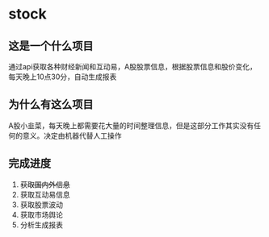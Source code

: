 # stock
## 这是一个什么项目
通过api获取各种财经新闻和互动易，A股股票信息，根据股票信息和股价变化，每天晚上10点30分，自动生成报表

## 为什么有这么项目
A股小韭菜，每天晚上都需要花大量的时间整理信息，但是这部分工作其实没有任何的意义。决定由机器代替人工操作

## 完成进度

1. ~~获取国内外信息~~
2. 获取互动易信息
3. 获取股票波动
4. 获取市场舆论
5. 分析生成报表